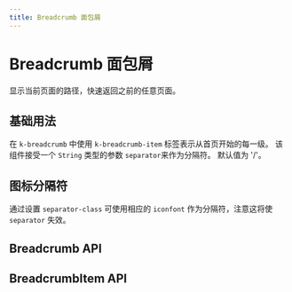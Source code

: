 ```yaml
---
title: Breadcrumb 面包屑
---
```


# Breadcrumb 面包屑

显示当前页面的路径，快速返回之前的任意页面。

## 基础用法

在 `k-breadcrumb` 中使用 `k-breadcrumb-item` 标签表示从首页开始的每一级。 该组件接受一个 `String` 类型的参数 `separator`来作为分隔符。 默认值为 '/'。

<preview path="./def.vue" />

## 图标分隔符

通过设置 `separator-class` 可使用相应的 `iconfont` 作为分隔符，注意这将使 `separator` 失效。

<preview path="./iconBreadcrumb.vue" />

## Breadcrumb API

<API src="./breadcrumb.json" lang="zh"></API>

## BreadcrumbItem API

<API src="./breadcrumbItem.json" lang="zh"></API>